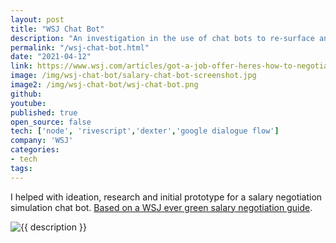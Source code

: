 ```yaml
---
layout: post
title: "WSJ Chat Bot"
description: "An investigation in the use of chat bots to re-surface and boost traffic to evergreen content to readers."
permalink: "/wsj-chat-bot.html"
date: "2021-04-12"
link: https://www.wsj.com/articles/got-a-job-offer-heres-how-to-negotiate-your-salary-11618229059
image: /img/wsj-chat-bot/salary-chat-bot-screenshot.jpg
image2: /img/wsj-chat-bot/wsj-chat-bot.png
github: 
youtube: 
published: true
open_source: false
tech: ['node', 'rivescript','dexter','google dialogue flow']
company: 'WSJ'
categories:
- tech
tags:
---
```



I helped with ideation, research and initial prototype for a salary negotiation simulation chat bot. [Based on a WSJ ever green salary negotiation guide](https://www.wsj.com/articles/how-to-negotiate-a-job-offer-the-dos-and-donts-11607553703).

<div class="image-wrapper">
    <img src="{{ image2 }}" alt="{{ description }}" />
</div>

<!-- 0000-mm-dd-title.md -->